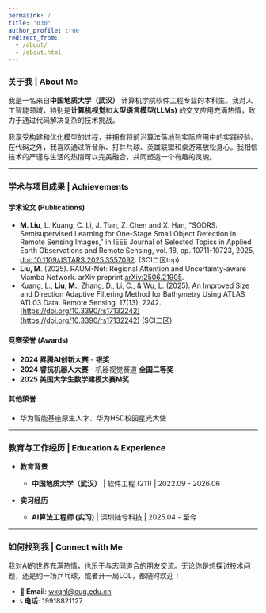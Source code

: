 ```yaml
---
permalink: /
title: "030"
author_profile: true
redirect_from: 
  - /about/
  - /about.html
---
```


### 关于我 | About Me

我是一名来自**中国地质大学（武汉）** 计算机学院软件工程专业的本科生。我对人工智能领域，特别是**计算机视觉**和**大型语言模型(LLMs)** 的交叉应用充满热情，致力于通过代码解决复杂的技术挑战。

我享受构建和优化模型的过程，并拥有将前沿算法落地到实际应用中的实践经验。在代码之外，我喜欢通过听音乐、打乒乓球、英雄联盟和桌游来放松身心。我相信技术的严谨与生活的热情可以完美融合，共同塑造一个有趣的灵魂。

---

### 学术与项目成果 | Achievements

#### 学术论文 (Publications)
*   **M. Liu**, L. Kuang, C. Li, J. Tian, Z. Chen and X. Han, "SODRS: Semisupervised Learning for One-Stage Small Object Detection in Remote Sensing Images," in IEEE Journal of Selected Topics in Applied Earth Observations and Remote Sensing, vol. 18, pp. 10711-10723, 2025, [doi: 10.1109/JSTARS.2025.3557092](https://ieeexplore.ieee.org/document/10947527). (SCI二区top)
*   **Liu, M**. (2025). RAUM-Net: Regional Attention and Uncertainty-aware Mamba Network. arXiv preprint [arXiv:2506.21905](https://arxiv.org/abs/2506.21905). 
*   Kuang, L., **Liu, M.**, Zhang, D., Li, C., & Wu, L. (2025). An Improved Size and Direction Adaptive Filtering Method for Bathymetry Using ATLAS ATL03 Data. Remote Sensing, 17(13), 2242. [https://doi.org/10.3390/rs17132242](https://doi.org/10.3390/rs17132242) (SCI二区)

#### 竞赛荣誉 (Awards)
*   **2024 昇腾AI创新大赛** - **银奖** 
*   **2024 睿抗机器人大赛** - 机器视觉赛道 **全国二等奖**
*   **2025 美国大学生数学建模大赛M奖**

#### 其他荣誉
*   华为智能基座原生人才、华为HSD校园星光大使

---



### 教育与工作经历 | Education & Experience

*   **教育背景**
    *   **中国地质大学（武汉）** | 软件工程 (211) | 2022.09 - 2026.06

*   **实习经历**
    *   **AI算法工程师 (实习)** | 深圳陆兮科技 | 2025.04 - 至今

---

### 如何找到我 | Connect with Me

我对AI的世界充满热情，也乐于与志同道合的朋友交流。无论你是想探讨技术问题，还是约一场乒乓球，或者开一局LOL，都随时欢迎！

*   **📧 Email**: [wxqnl@cug.edu.cn](mailto:wxqnl@cug.edu.cn)
*   **📞 电话**: 19918821127
